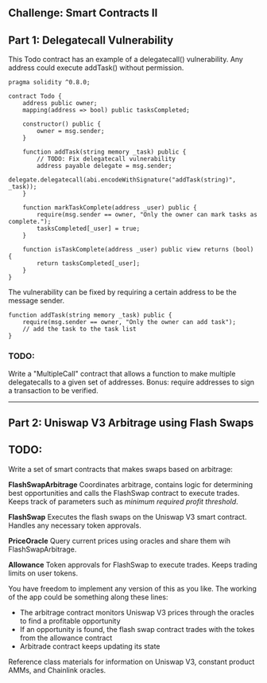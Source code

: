 ## Challenge: Smart Contracts II

## Part 1: Delegatecall Vulnerability

This Todo contract has an example of a delegatecall() vulnerability. 
Any address could execute addTask() without permission.

```Solidity
pragma solidity ^0.8.0;

contract Todo {
    address public owner;
    mapping(address => bool) public tasksCompleted;

    constructor() public {
        owner = msg.sender;
    }

    function addTask(string memory _task) public {
        // TODO: Fix delegatecall vulnerability
        address payable delegate = msg.sender;
        delegate.delegatecall(abi.encodeWithSignature("addTask(string)", _task));
    }

    function markTaskComplete(address _user) public {
        require(msg.sender == owner, "Only the owner can mark tasks as complete.");
        tasksCompleted[_user] = true;
    }

    function isTaskComplete(address _user) public view returns (bool) {
        return tasksCompleted[_user];
    }
}
```

The vulnerability can be fixed by requiring a certain address to be the message sender.

```Solidity
function addTask(string memory _task) public {
    require(msg.sender == owner, "Only the owner can add task");
    // add the task to the task list
}
```

### TODO: 
Write a "MultipleCall" contract that allows a function to make multiple delegatecalls to a given set of addresses.
Bonus: require addresses to sign a transaction to be verified.

---

## Part 2: Uniswap V3 Arbitrage using Flash Swaps

## TODO:
Write a set of smart contracts that makes swaps based on arbitrage:

**FlashSwapArbitrage**
Coordinates arbitrage, contains logic for determining best opportunities and calls the FlashSwap contract to execute trades.
Keeps track of parameters such as *minimum required profit threshold*.

**FlashSwap**
Executes the flash swaps on the Uniswap V3 smart contract. Handles any necessary token approvals.

**PriceOracle**
Query current prices using oracles and share them wih FlashSwapArbitrage.

**Allowance**
Token approvals for FlashSwap to execute trades.
Keeps trading limits on user tokens.

You have freedom to implement any version of this as you like.
The working of the app could be something along these lines:
- The arbitrage contract monitors Uniswap V3 prices through the oracles to find a profitable opportunity
- If an opportunity is found, the flash swap contract trades with the tokes from the allowance contract
- Arbitrade contract keeps updating its state

Reference class materials for information on Uniswap V3, constant product AMMs, and Chainlink oracles.
